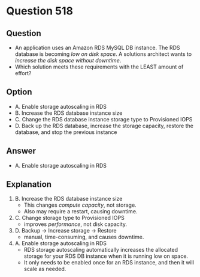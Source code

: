 # Question 518
## Question 
* An application uses an Amazon RDS MySQL DB instance. The RDS database is becoming *low on disk space*. A solutions architect wants to *increase the disk space without downtime*.
* Which solution meets these requirements with the LEAST amount of effort?

## Option
* A. Enable storage autoscaling in RDS
* B. Increase the RDS database instance size
* C. Change the RDS database instance storage type to Provisioned IOPS
* D. Back up the RDS database, increase the storage capacity, restore the database, and stop the previous instance

## Answer
* A. Enable storage autoscaling in RDS

## Explanation
1. B. Increase the RDS database instance size
   * This changes *compute capacity*, not storage.
   * Also may require a restart, causing downtime.
2. C. Change storage type to Provisioned IOPS
   * improves *performance*, not disk capacity.
3. D. Backup → Increase storage → Restore
   * manual, time-consuming, and causes downtime.
4. A. Enable storage autoscaling in RDS
   * RDS storage autoscaling automatically increases the allocated storage for your RDS DB instance when it is running low on space.
   * It only needs to be enabled once for an RDS instance, and then it will scale as needed.